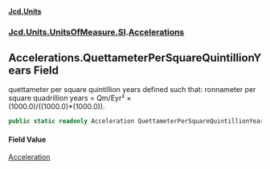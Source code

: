 #### [Jcd.Units](index.md 'index')
### [Jcd.Units.UnitsOfMeasure.SI](Jcd.Units.UnitsOfMeasure.SI.md 'Jcd.Units.UnitsOfMeasure.SI').[Accelerations](Accelerations.md 'Jcd.Units.UnitsOfMeasure.SI.Accelerations')

## Accelerations.QuettameterPerSquareQuintillionYears Field

quettameter per square quintillion years defined such that: ronnameter per square quadrillion years = Qm/Eyr² ×  
(1000.0)/((1000.0)*(1000.0)).

```csharp
public static readonly Acceleration QuettameterPerSquareQuintillionYears;
```

#### Field Value
[Acceleration](Acceleration.md 'Jcd.Units.UnitTypes.Acceleration')